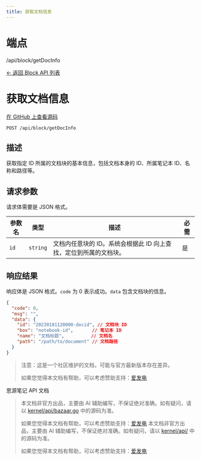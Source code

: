 ```yaml
---
title: 获取文档信息
---
```

# 端点

/api/block/getDocInfo

[← 返回 Block API 列表](../pages/block.html)

# 获取文档信息

[在 GitHub 上查看源码](https://github.com/siyuan-note/siyuan/blob/master/kernel/api/block.go#L262)

`POST /api/block/getDocInfo`

## 描述

获取指定 ID 所属的文档块的基本信息，包括文档本身的 ID、所属笔记本 ID、名称和路径等。

## 请求参数

请求体需要是 JSON 格式。

| 参数名 | 类型 | 描述 | 必需 |
| --- | --- | --- | --- |
| `id` | `string` | 文档内任意块的 ID。系统会根据此 ID 向上查找，定位到所属的文档块。 | 是 |

## 响应结果

响应体是 JSON 格式。`code` 为 0 表示成功。`data` 包含文档块的信息。

```json
{
  "code": 0,
  "msg": "",
  "data": {
    "id": "20230101120000-docid", // 文档块 ID
    "box": "notebook-id",       // 笔记本 ID
    "name": "文档标题",          // 文档名
    "path": "/path/to/document" // 文档路径
  }
}
```

> 注意：这是一个社区维护的文档，可能与官方最新版本存在差异。
> 
> 如果您觉得本文档有帮助，可以考虑赞助支持：[爱发电](https://afdian.com/a/leolee9086?tab=feed)

思源笔记 API 文档
> 本文档非官方出品，主要由 AI 辅助编写，不保证绝对准确。如有疑问，请以 [kernel/api/bazaar.go](https://github.com/siyuan-note/siyuan/blob/master/kernel/api/bazaar.go) 中的源码为准。
> 
> 如果您觉得本文档有帮助，可以考虑赞助支持：[爱发电](https://afdian.com/a/leolee9086?tab=feed)
> 本文档非官方出品，主要由 AI 辅助编写，不保证绝对准确。如有疑问，请以 [kernel/api/](https://github.com/siyuan-note/siyuan/blob/master/kernel/api/) 中的源码为准。
> 
> 如果您觉得本文档有帮助，可以考虑赞助支持：[爱发电](https://afdian.com/a/leolee9086?tab=feed)
